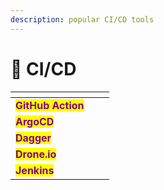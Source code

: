 ```yaml
---
description: popular CI/CD tools
---
```


# 🔄 CI/CD

<table data-view="cards"><thead><tr><th></th><th></th><th></th></tr></thead><tbody><tr><td><mark style="color:purple;"><strong>GitHub Action</strong></mark></td><td></td><td></td></tr><tr><td><mark style="color:purple;"><strong>ArgoCD</strong></mark></td><td></td><td></td></tr><tr><td><mark style="color:purple;"><strong>Dagger</strong></mark></td><td></td><td></td></tr><tr><td><mark style="color:purple;"><strong>Drone.io</strong></mark></td><td></td><td></td></tr><tr><td><mark style="color:purple;"><strong>Jenkins</strong></mark></td><td></td><td></td></tr></tbody></table>
